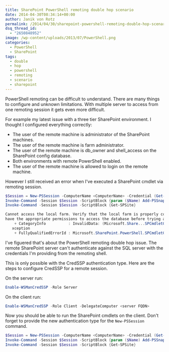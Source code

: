 ```yaml
---
title: SharePoint PowerShell remoting double hop scenario
date: 2014-04-30T08:34:14+00:00
author: Janik von Rotz
permalink: /2014/04/30/sharepoint-powershell-remoting-double-hop-scenario/
dsq_thread_id:
  - "2650848952"
image: /wp-content/uploads/2013/07/PowerShell.png
categories:
  - PowerShell
  - SharePoint
tags:
  - double
  - hop
  - powershell
  - remoting
  - scenario
  - sharepoint
---
```

PowerShell remoting can be difficult to understand. There are many things to configure and unknown limitations. With multiple server to access from one remoting session it gets even more difficult.

For example my latest issue with a three tier SharePoint environment. I thought I configured everything correctly:
<!--more-->

* The user of the remote machine is administrator of the SharePoint machines.
* The user of the remote machine is farm administrator.
* The user of the remote machine is db_owner and shell_access on the SharePoint config database.
* Both environments with remote PowerShell enabled.
* The user of the remote machine is allowed to login on the remote machine.

However I still received an error when I've executed a SharePoint cmdlet via remoting session.

```powershell
$Session = New-PSSession -ComputerName <ComputerName> -Credential (Get-Credential)
Invoke-Command -Session $Session -ScriptBlock {param ($Name) Add-PSSnapin -Name $Name} -ArgumentList "Microsoft.SharePoint.PowerShell"
Invoke-Command -Session $Session -ScriptBlock {Get-SPSite}
```

```powershell
Cannot access the local farm. Verify that the local farm is properly configured, currently available, and that you
have the appropriate permissions to access the database before trying again.
    + CategoryInfo          : InvalidData: (Microsoft.Share...SPCmdletGetSite:SPCmdletGetSite) [Get-SPSite], SPCmdletE
   xception
    + FullyQualifiedErrorId : Microsoft.SharePoint.PowerShell.SPCmdletGetSite

```

I've figuered that's about the PowerShell remoting double hop issue. The remote SharePoint server can't authenticate against the SQL server with the credentials I'm providing from the remoting shell.

This is only possible with the CredSSP authentication type. Here are the steps to configure CredSSP for a remote session.

On the server run:
```powershell
Enable-WSManCredSSP -Role Server
```

On the client run:
```powershell
Enable-WSManCredSSP -Role Client -DelegateComputer <server FQDN>
```

Now you should be able to run the SharePoint cmdlets on the client. Don't forget to provide the new authentication type for the `New-PSSession` command.

```powershell
$Session = New-PSSession -ComputerName <ComputerName> -Credential (Get-Credential) -Authentication Credssp
Invoke-Command -Session $Session -ScriptBlock {param ($Name) Add-PSSnapin -Name $Name} -ArgumentList "Microsoft.SharePoint.PowerShell"
Invoke-Command -Session $Session -ScriptBlock {Get-SPSite}
```